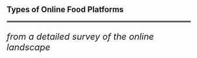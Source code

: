 ## Types of Online Food Platforms

<hr style="border:2px solid gray"> </hr>

<p style="font-size:18pt; font-style:italic"> from a detailed survey of the online landscape </p>

